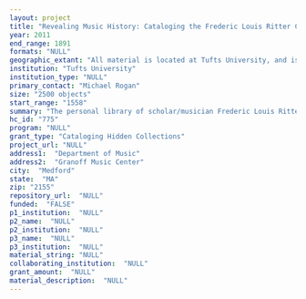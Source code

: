 ```yaml
--- 
layout: project 
title: "Revealing Music History: Cataloging the Frederic Louis Ritter Collection at Tufts University"
year: 2011
end_range: 1891
formats: "NULL"
geographic_extant: "All material is located at Tufts University, and is primarily from Germany, France, England, Italy, and America."
institution: "Tufts University"
institution_type: "NULL"
primary_contact: "Michael Rogan"
size: "2500 objects"
start_range: "1558"
summary: "The personal library of scholar/musician Frederic Louis Ritter (1834-1891), a European-trained musician and historian working in America at a critical time in the development of the discipline of music history and criticism, consists of manuscripts, scores, books and periodicals about music, dating from the 16th century until the time of Ritter's death. Most publications hail from Germany, France, England, Italy, and America. The collection is a carefully selected assembling of rare, important, historic, or unique materials of seminal value to Ritter as a music scholar. Individual masterworks in the Ritter collection are set against a background of related writings and repertoire that provide the contemporary context for works that continue to be studied. Some of the subject areas of particular strength include: music theory; harmony and counterpoint treatises from the 16th through 19th centuries; music aesthetics and criticism from the 18th and 19th centuries; French opera from the 18th and early 19th centuries; music histories and dictionaries from the 17th through 19th centuries; and treatises on performance practice from the early 18th through the late 19th centuries. Although few in number, the manuscripts in the collection are anticipated to be of interest to researchers wishing to document particular performances of such notable works as Haydn's Creation, Cherubini's 3rd Mass, or the Rameau opera Hippolyte et Aricie."
hc_id: "775"
program: "NULL"
grant_type: "Cataloging Hidden Collections"
project_url: "NULL"
address1:  "Department of Music"
address2:  "Granoff Music Center"
city:  "Medford"
state:  "MA"
zip: "2155"
repository_url:  "NULL"
funded:  "FALSE"
p1_institution:  "NULL"
p2_name:  "NULL"
p2_institution:  "NULL"
p3_name:  "NULL"
p3_institution:  "NULL"
material_string: "NULL"
collaborating_institution:  "NULL"
grant_amount:  "NULL"
material_description:  "NULL"
---
```


